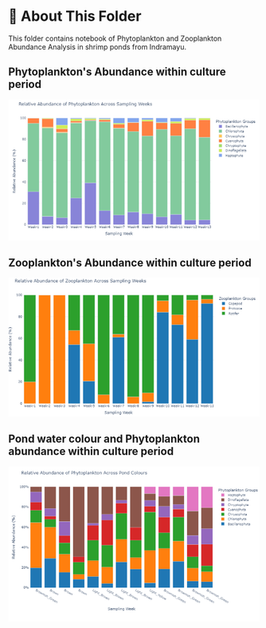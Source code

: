 # 📁 About This Folder  

This folder contains notebook of Phytoplankton and Zooplankton Abundance Analysis in shrimp ponds from Indramayu.

## Phytoplankton's Abundance within culture period
![Phytoplankton abundance](https://github.com/harishmuh/bioinformatics_biopython_projects/blob/main/vibrio_isolate_analysis_Indramayu_Indonesia/data_and_assets/Plankton_analysis/Phytoplankton%20abundance%20plotly.PNG)

## Zooplankton's Abundance within culture period
![Zooplankton abundance](https://github.com/harishmuh/bioinformatics_biopython_projects/blob/main/vibrio_isolate_analysis_Indramayu_Indonesia/data_and_assets/Plankton_analysis/zooplankton%20abundance.PNG)

## Pond water colour and Phytoplankton abundance within culture period
![Pond water phytoplankton](https://github.com/harishmuh/bioinformatics_biopython_projects/blob/main/vibrio_isolate_analysis_Indramayu_Indonesia/data_and_assets/Plankton_analysis/pond%20water%20colour%20and%20sampling%20weeks.PNG)
